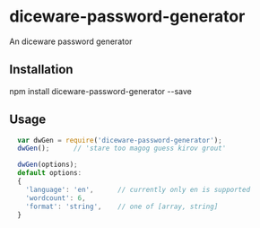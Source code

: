 diceware-password-generator
=========

An diceware password generator

## Installation

  npm install diceware-password-generator --save

## Usage
```javascript 
  var dwGen = require('diceware-password-generator');  
  dwGen();		// 'stare too magog guess kirov grout'  

  dwGen(options);
  default options:  
  {  
  	'language': 'en',	   // currently only en is supported  
  	'wordcount': 6,  
  	'format': 'string',    // one of [array, string]  
  }  
```
